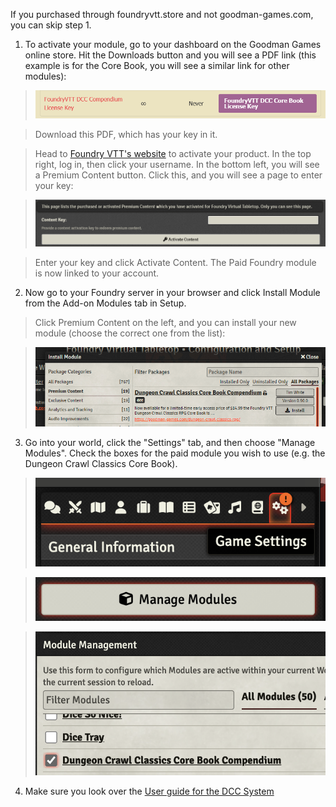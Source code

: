 If you purchased through foundryvtt.store and not goodman-games.com, you can skip step 1.


1. To activate your module, go to your dashboard on the Goodman Games online store. Hit the Downloads button and you will see a PDF link (this example is for the Core Book, you will see a similar link for other modules):

> ![Goodman Games Downloads Page](images/goodman-games-downloads.jpg)

> Download this PDF, which has your key in it.

> Head to [Foundry VTT's website](https://www.foundryvtt.com) to activate your product. In the top right, log in, then click your username. In the bottom left, you will see a Premium Content button. Click this, and you will see a page to enter your key:

> ![Foundry VTT Premium Content Page](images/foundry-premium-content.jpg)

> Enter your key and click Activate Content. The Paid Foundry module is now linked to your account.

2. Now go to your Foundry server in your browser and click Install Module from the Add-on Modules tab in Setup.

> Click Premium Content on the left, and you can install your new module (choose the correct one from the list):

> ![Foundry VTT Install Module Page](images/foundry-install-module.jpg)

3. Go into your world, click the "Settings" tab, and then choose "Manage Modules". Check the boxes for the paid module you wish to use (e.g. the Dungeon Crawl Classics Core Book).

> <img width="632" alt="Manage Modules Settings" src="images/manage-modules-1.png" />

> <img width="598" alt="Module Selection" src="images/manage-modules-2.png" />

> <img width="778" alt="DCC Core Book Module" src="images/manage-modules-3.png" />


4. Make sure you look over the [User guide for the DCC System](https://github.com/foundryvtt-dcc/dcc/wiki/FoundryVTT-DCC-System-User-Guide)

